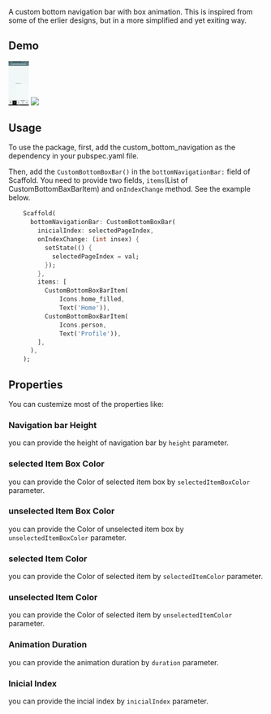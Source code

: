 
A custom bottom navigation bar with box animation. This is inspired from some of the erlier designs, but in a more simplified and yet exiting way.

## Demo

<!-- ![](./example/demo1.gif) -->
<img src="./example/demo1.gif" width="40" />

<img src="./example/demo2.gif" width="40" />

<!-- ![](./example/demo2.gif) -->

## Usage

To use the package, first, add the custom_bottom_navigation as the dependency in your pubspec.yaml file.

Then, add the `CustomBottomBoxBar()` in the `bottomNavigationBar:` field of Scaffold. You need to provide two fields, `items`(List of CustomBottomBaxBarItem) and `onIndexChange` method. See the example below.

```dart
    Scaffold(
      bottomNavigationBar: CustomBottomBoxBar(
        inicialIndex: selectedPageIndex,
        onIndexChange: (int insex) {
          setState(() {
            selectedPageIndex = val;
          });
        },
        items: [
          CustomBottomBoxBarItem(
              Icons.home_filled,
              Text('Home')),
          CustomBottomBoxBarItem(
              Icons.person,
              Text('Profile')),
        ],
      ),
    );
```

## Properties
You can custemize most of the properties like:

### Navigation bar Height
you can provide the height of navigation bar by `height` parameter.

### selected Item Box Color
you can provide the Color of selected item box by `selectedItemBoxColor` parameter.

### unselected Item Box Color
you can provide the Color of unselected item box by `unselectedItemBoxColor` parameter.

### selected Item Color
you can provide the Color of selected item by `selectedItemColor` parameter.

### unselected Item Color
you can provide the Color of selected item by `unselectedItemColor` parameter.

### Animation Duration
you can provide the animation duration by `duration` parameter.

### Inicial Index
you can provide the incial index by `inicialIndex` parameter.
